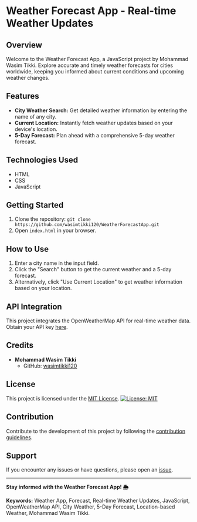 # Weather Forecast App - Real-time Weather Updates

## Overview

Welcome to the Weather Forecast App, a JavaScript project by Mohammad Wasim Tikki. Explore accurate and timely weather forecasts for cities worldwide, keeping you informed about current conditions and upcoming weather changes.

## Features

- **City Weather Search:** Get detailed weather information by entering the name of any city.
- **Current Location:** Instantly fetch weather updates based on your device's location.
- **5-Day Forecast:** Plan ahead with a comprehensive 5-day weather forecast.

## Technologies Used

- HTML
- CSS
- JavaScript

## Getting Started

1. Clone the repository: `git clone https://github.com/wasimtikki120/WeatherForecastApp.git`
2. Open `index.html` in your browser.

## How to Use

1. Enter a city name in the input field.
2. Click the "Search" button to get the current weather and a 5-day forecast.
3. Alternatively, click "Use Current Location" to get weather information based on your location.

## API Integration

This project integrates the OpenWeatherMap API for real-time weather data. Obtain your API key [here](https://openweathermap.org/api).

## Credits

- **Mohammad Wasim Tikki**
  - GitHub: [wasimtikki120](https://github.com/wasimtikki120)

## License

This project is licensed under the [MIT License](LICENSE.md).
[![License: MIT](https://img.shields.io/badge/License-MIT-yellow.svg)](https://opensource.org/licenses/MIT)


## Contribution

Contribute to the development of this project by following the [contribution guidelines](CONTRIBUTING.md).

## Support

If you encounter any issues or have questions, please open an [issue](https://github.com/wasimtikki120/WeatherForecastApp/issues).

---

**Stay informed with the Weather Forecast App! 🌦️**

**Keywords:** Weather App, Forecast, Real-time Weather Updates, JavaScript, OpenWeatherMap API, City Weather, 5-Day Forecast, Location-based Weather, Mohammad Wasim Tikki.
